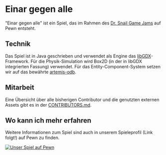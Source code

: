 # Einar gegen alle

"Einar gegen alle" ist ein Spiel, das im Rahmen des [Dr. Snail Game Jams](https://pewn.de/events/1390605-Dr-Snails-Game-Jam/) auf Pewn entsteht. 

## Technik 
Das Spiel ist in Java geschrieben und verwendet als Engine das [libGDX](https://libgdx.badlogicgames.com/)-Framework. Für die Physik-Simulation wird Box2D (in der in libGDX integrierten Fassung) verwendet. 
Für das Entity-Component-System setzen wir auf das bewährte [artemis-odb](https://github.com/junkdog/artemis-odb).

## Mitarbeit
Eine Übersicht über alle bisherigen Contributor und die genutzten externen Assets gibt es in der [CONTRIBUTORS.md](https://github.com/einargegenalle/ProjektGG/blob/master/CONTRIBUTORS.md).

## Wo kann ich mehr erfahren
Weitere Informationen zum Spiel sind auch in unserem Spieleprofil (Link folgt!) auf Pewn zu finden.

<a href="https://pewn.de/games/123-name/?vote=notify"><img src="https://pewn.de/signature/pewn3_general.png" alt="Unser Spiel auf Pewn"/></a>